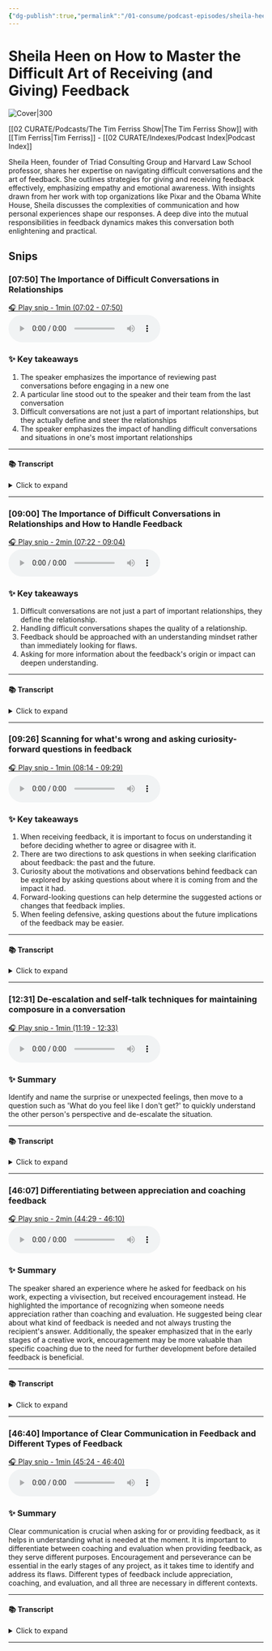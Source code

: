 ```yaml
---
{"dg-publish":true,"permalink":"/01-consume/podcast-episodes/sheila-heen-on-how-to-master-the-difficult-art-of-receiving-and-giving-feedback/","title":"Sheila Heen on How to Master the Difficult Art of Receiving (and Giving) Feedback","tags":["feedback","podcasts"]}
---
```


# Sheila Heen on How to Master the Difficult Art of Receiving (and Giving) Feedback


![Cover|300](https://wsrv.nl/?url=https%3A%2F%2Fcontent.production.cdn.art19.com%2Fimages%2F69%2F10%2F10%2Ffb%2F691010fb-625e-4abe-993c-a57228b28dbe%2F91cb53ae0d5dbb379b9dffecf0a772593891d0d09bbe6d90ee746edbdb79e3ec75584f2ceb8260e9f675a90c05419b9b99842a76905b686f0f51c1a9d3e227ab.jpeg&w=300&h=300)


[[02 CURATE/Podcasts/The Tim Ferriss Show\|The Tim Ferriss Show]] with [[Tim Ferriss\|Tim Ferriss]]  - [[02 CURATE/Indexes/Podcast Index\|Podcast Index]]

Sheila Heen, founder of Triad Consulting Group and Harvard Law School professor, shares her expertise on navigating difficult conversations and the art of feedback. She outlines strategies for giving and receiving feedback effectively, emphasizing empathy and emotional awareness. With insights drawn from her work with top organizations like Pixar and the Obama White House, Sheila discusses the complexities of communication and how personal experiences shape our responses. A deep dive into the mutual responsibilities in feedback dynamics makes this conversation both enlightening and practical.

## Snips


### [07:50] The Importance of Difficult Conversations in Relationships


[🎧 Play snip - 1min️ (07:02 - 07:50)](https://share.snipd.com/snip/88dec0bc-ca59-43ad-849e-0aa0ce1c78ef)
<audio controls> <source src="https://rss.art19.com/episodes/bf241910-6a8a-4943-ba1c-3cee0ce89d3e.mp3?rss_browser=BAhJIgpTbmlwZAY6BkVU--7de01baece82063bda1cca2dc0d698735fdbe34a#t=07:02,07:50"> </audio>




### ✨ Key takeaways
1. The speaker emphasizes the importance of reviewing past conversations before engaging in a new one
2. A particular line stood out to the speaker and their team from the last conversation
3. Difficult conversations are not just a part of important relationships, but they actually define and steer the relationships
4. The speaker emphasizes the impact of handling difficult conversations and situations in one's most important relationships


---




#### 📚 Transcript
<details>
<summary>Click to expand</summary>
<blockquote><b>Sheila Heen</b><br/><br/>My team and I reviewed the last conversation we had, which I always do before a conversation like this. So went through the entire round one and there was a line that stood out for all of us. And it might be a paraphrase. You can feel free to fact check this. Yeah. Yeah.</blockquote><br/><blockquote><b>Tim Ferriss</b><br/><br/>Oh, I can't wait to hear what you're about to say.</blockquote><br/><blockquote><b>Sheila Heen</b><br/><br/>Quote, it's not just that we have difficult conversations in our most important relationships. Those conversations are the relationship. And I've been thinking about this a lot in the sense that it seems like our most important relationships are defined and steered in large part by how we handle the difficult conversations, How we handle things when we are perhaps not our best selves.</blockquote>
</details>



---


### [09:00] The Importance of Difficult Conversations in Relationships and How to Handle Feedback


[🎧 Play snip - 2min️ (07:22 - 09:04)](https://share.snipd.com/snip/1af968e6-59c2-4546-8676-b7875bbaa98c)
<audio controls> <source src="https://rss.art19.com/episodes/bf241910-6a8a-4943-ba1c-3cee0ce89d3e.mp3?rss_browser=BAhJIgpTbmlwZAY6BkVU--7de01baece82063bda1cca2dc0d698735fdbe34a#t=07:22,09:04"> </audio>




### ✨ Key takeaways
1. Difficult conversations are not just a part of important relationships, they define the relationship.
2. Handling difficult conversations shapes the quality of a relationship.
3. Feedback should be approached with an understanding mindset rather than immediately looking for flaws.
4. Asking for more information about the feedback's origin or impact can deepen understanding.


---




#### 📚 Transcript
<details>
<summary>Click to expand</summary>
<blockquote><b>Sheila Heen</b><br/><br/>Quote, it's not just that we have difficult conversations in our most important relationships. Those conversations are the relationship. And I've been thinking about this a lot in the sense that it seems like our most important relationships are defined and steered in large part by how we handle the difficult conversations, How we handle things when we are perhaps not our best selves. And to that extent, they are what define a good or a bad relationship. So I just wanted to share that because it stuck out for everyone who reviewed the last conversation that we had on the side of my team. How should we talk about, because we did discuss a lot surrounding difficult conversations, and we will edge into a lot of shared territory. But how should we talk about feedback?</blockquote><br/><blockquote><b>Tim Ferriss</b><br/><br/>For me, when feedback is incoming, part of what I'm doing is scanning for what's wrong with it. We can circle back to this question because there's a great set of things that are typically wrong with the feedback, at least that other people give me. So it's a shift from, I have to decide whether I agree or disagree and what's wrong with it. Before I decide, let me just understand it. Let me just understand what they're trying to say. So if we go to what language does that suggest, you can ask questions in one of two directions. Feedback always has a past and a future. So you can either ask more about where it's coming from, say more about what you heard me say, or can you give me an example of that? Or tell me more about the impact that that had in the exchange. So</blockquote>
</details>



---


### [09:26] Scanning for what's wrong and asking curiosity-forward questions in feedback


[🎧 Play snip - 1min️ (08:14 - 09:29)](https://share.snipd.com/snip/0ecfab20-927a-414f-bd88-e9d2d22245bc)
<audio controls> <source src="https://rss.art19.com/episodes/bf241910-6a8a-4943-ba1c-3cee0ce89d3e.mp3?rss_browser=BAhJIgpTbmlwZAY6BkVU--7de01baece82063bda1cca2dc0d698735fdbe34a#t=08:14,09:29"> </audio>




### ✨ Key takeaways
1. When receiving feedback, it is important to focus on understanding it before deciding whether to agree or disagree with it.
2. There are two directions to ask questions in when seeking clarification about feedback: the past and the future.
3. Curiosity about the motivations and observations behind feedback can be explored by asking questions about where it is coming from and the impact it had.
4. Forward-looking questions can help determine the suggested actions or changes that feedback implies.
5. When feeling defensive, asking questions about the future implications of the feedback may be easier.


---




#### 📚 Transcript
<details>
<summary>Click to expand</summary>
<blockquote><b>Tim Ferriss</b><br/><br/>Me, when feedback is incoming, part of what I'm doing is scanning for what's wrong with it. We can circle back to this question because there's a great set of things that are typically wrong with the feedback, at least that other people give me. So it's a shift from, I have to decide whether I agree or disagree and what's wrong with it. Before I decide, let me just understand it. Let me just understand what they're trying to say. So if we go to what language does that suggest, you can ask questions in one of two directions. Feedback always has a past and a future. So you can either ask more about where it's coming from, say more about what you heard me say, or can you give me an example of that? Or tell me more about the impact that that had in the exchange. So you're asking questions of curiosity about what is it that you notice that is prompting you to say this to me? The other direction that you can ask questions in is forward-looking. Where is it going to? If I were to take your advice, what would I do differently? What specifically are you suggesting or requesting? If I'm feeling particularly defensive, that set of questions is sometimes easier. If</blockquote>
</details>



---


### [12:31] De-escalation and self-talk techniques for maintaining composure in a conversation


[🎧 Play snip - 1min️ (11:19 - 12:33)](https://share.snipd.com/snip/ca32c9cb-33a9-4174-852e-19ce40639033)
<audio controls> <source src="https://rss.art19.com/episodes/bf241910-6a8a-4943-ba1c-3cee0ce89d3e.mp3?rss_browser=BAhJIgpTbmlwZAY6BkVU--7de01baece82063bda1cca2dc0d698735fdbe34a#t=11:19,12:33"> </audio>




### ✨ Summary
Identify and name the surprise or unexpected feelings, then move to a question such as 'What do you feel like I don't get?' to quickly understand the other person's perspective and de-escalate the situation.


---




#### 📚 Transcript
<details>
<summary>Click to expand</summary>
<blockquote><b>Tim Ferriss</b><br/><br/>Is.</blockquote><br/><blockquote><b>Sheila Heen</b><br/><br/>Any thoughts for either how to deescalate or self-talk that you can use so that the person on the receiving end is able to kind of reply in a calm, cool, and collected fashion?</blockquote><br/><blockquote><b>Tim Ferriss</b><br/><br/>It could be that calm, cool, and collected is more aspirational than realistic. And one thing that can help is just to name the surprise or the, this just came out of left field. I'm totally knocked off my center. So just saying, wow, okay, sorry, this is coming out of left field. So I'm just kind of on my back foot so that you're just naming where you're at in this moment. And sometimes just naming it can help you find your feet again, because you're like, okay, I've just accurately described where I'm at. I can be in that space. And now they know I'm in that space or just saying, okay, I'm feeling a little defensive. And then you can move to a question, a question that I've been using recently that has helped just quickly get to the heart of what's going on is what do you feel like I don't get? What is it that you feel I really don't get about whatever</blockquote>
</details>



---


### [46:07] Differentiating between appreciation and coaching feedback


[🎧 Play snip - 2min️ (44:29 - 46:10)](https://share.snipd.com/snip/26eefab0-87ef-49b8-a2fd-222bbd807fb0)
<audio controls> <source src="https://rss.art19.com/episodes/bf241910-6a8a-4943-ba1c-3cee0ce89d3e.mp3?rss_browser=BAhJIgpTbmlwZAY6BkVU--7de01baece82063bda1cca2dc0d698735fdbe34a#t=44:29,46:10"> </audio>




### ✨ Summary
The speaker shared an experience where he asked for feedback on his work, expecting a vivisection, but received encouragement instead. He highlighted the importance of recognizing when someone needs appreciation rather than coaching and evaluation. He suggested being clear about what kind of feedback is needed and not always trusting the recipient's answer. Additionally, the speaker emphasized that in the early stages of a creative work, encouragement may be more valuable than specific coaching due to the need for further development before detailed feedback is beneficial.


---




#### 📚 Transcript
<details>
<summary>Click to expand</summary>
<blockquote><b>Sheila Heen</b><br/><br/>Asked him to just vivisect my work. And his response was, basically, I've read it. I want to read more. Just keep going. And what I gleaned from that was that he said, that's great, kid. I recognize that you want me to tear this apart, and that's not what you need right now. So I'm actually going to give you the appreciation, not the coaching and evaluation. I'm gonna give you like the pat on the back and the kick in the ass just to keep going, because actually that's what you need right now. And he was right. Of course, I'm speculating a lot about his inner experience, but that's, I think, the intention behind the feedback that he gave me. So how do people take this framework, the three kinds of feedback, and put it into practice, I suppose? What are some ways that people might think about carrying that into their day? They listen to this, they carry it into their day or their week.</blockquote><br/><blockquote><b>Tim Ferriss</b><br/><br/>One thing that helps is just to be clearer about what you're short on right now or what you're asking someone for, or if you're being asked to give feedback, to ask them and maybe not trust Their answer. What I hear him saying is implicitly, we're speculating. Maybe I think what you just need is the encouragement to keep going right now. He could also be thinking in the early stages of any fiction, there are a hundred things wrong with it. You don't figure out what they are until you're further down the road and you're coming back and revising. So you're just not at the stage that's a good match for specific coaching because</blockquote>
</details>



---


### [46:40] Importance of Clear Communication in Feedback and Different Types of Feedback


[🎧 Play snip - 1min️ (45:24 - 46:40)](https://share.snipd.com/snip/95d0960c-7307-4a3a-a8e1-ad52424fe7cf)
<audio controls> <source src="https://rss.art19.com/episodes/bf241910-6a8a-4943-ba1c-3cee0ce89d3e.mp3?rss_browser=BAhJIgpTbmlwZAY6BkVU--7de01baece82063bda1cca2dc0d698735fdbe34a#t=45:24,46:40"> </audio>




### ✨ Summary
Clear communication is crucial when asking for or providing feedback, as it helps in understanding what is needed at the moment. It is important to differentiate between coaching and evaluation when providing feedback, as they serve different purposes. Encouragement and perseverance can be essential in the early stages of any project, as it takes time to identify and address its flaws. Different types of feedback include appreciation, coaching, and evaluation, and all three are necessary in different contexts.


---




#### 📚 Transcript
<details>
<summary>Click to expand</summary>
<blockquote><b>Sheila Heen</b><br/><br/>Day? They listen to this, they carry it into their day or their week.</blockquote><br/><blockquote><b>Tim Ferriss</b><br/><br/>One thing that helps is just to be clearer about what you're short on right now or what you're asking someone for, or if you're being asked to give feedback, to ask them and maybe not trust Their answer. What I hear him saying is implicitly, we're speculating. Maybe I think what you just need is the encouragement to keep going right now. He could also be thinking in the early stages of any fiction, there are a hundred things wrong with it. You don't figure out what they are until you're further down the road and you're coming back and revising. So you're just not at the stage that's a good match for specific coaching because you just need to keep going. Once you see where this arc goes, you'll back up and see and figure out what needs to change. Who knows? He's got some philosophy in his own head. In terms of getting specific about things you can do with this framework of types of feedback, they have different purposes. Easy way to remember them is ACE, A-C appreciation, coaching, and evaluation. We need all three.</blockquote><br/><blockquote><b>Sheila Heen</b><br/><br/>Could you just perhaps spend a little more time differentiating between coaching and evaluation? Because</blockquote>
</details>



---


